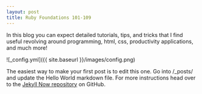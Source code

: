 ```yaml
---
layout: post
title: Ruby Foundations 101-109
---
```


In this blog you can expect detailed tutorials, tips, and tricks that I find useful revolving around programming, html, css, productivity applications, and much more!

![_config.yml]({{ site.baseurl }}/images/config.png)

The easiest way to make your first post is to edit this one. Go into /_posts/ and update the Hello World markdown file. For more instructions head over to the [Jekyll Now repository](https://github.com/barryclark/jekyll-now) on GitHub.